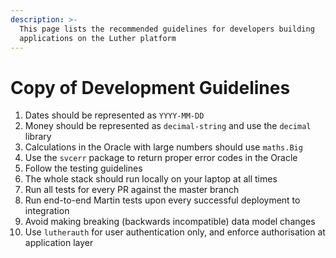 ```yaml
---
description: >-
  This page lists the recommended guidelines for developers building
  applications on the Luther platform
---
```


# Copy of Development Guidelines

1. Dates should be represented as `YYYY-MM-DD`
2. Money should be represented as `decimal-string` and use the `decimal` library
3. Calculations in the Oracle with large numbers should use `maths.Big`&#x20;
4. Use the `svcerr` package to return proper error codes in the Oracle
5. Follow the testing guidelines
6. The whole stack should run locally on your laptop at all times
7. Run all tests for every PR against the master branch
8. Run end-to-end Martin tests upon every successful deployment to integration
9. Avoid making breaking (backwards incompatible) data model changes
10. Use `lutherauth` for user authentication only, and enforce authorisation at application layer
